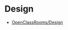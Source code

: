 # Design

* [OpenClassRooms/Design](https://openclassrooms.com/fr/search?page=1&query=&categories=Design&language=fr&type=course)
